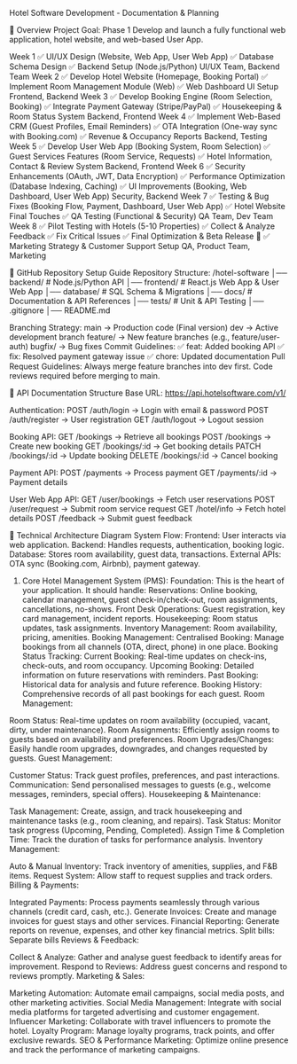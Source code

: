 Hotel Software Development - Documentation & Planning

📌 Overview
Project Goal:
Phase 1 Develop and launch a fully functional web application, hotel website, and web-based User App.


Week 1
✅ UI/UX Design (Website, Web App, User Web App) 
✅ Database Schema Design 
✅ Backend Setup (Node.js/Python)
UI/UX Team, Backend Team
Week 2
✅ Develop Hotel Website (Homepage, Booking Portal) 
✅ Implement Room Management Module (Web) 
✅ Web Dashboard UI Setup
Frontend, Backend
Week 3
✅ Develop Booking Engine (Room Selection, Booking) 
✅ Integrate Payment Gateway (Stripe/PayPal) 
✅ Housekeeping & Room Status System
Backend, Frontend
Week 4
✅ Implement Web-Based CRM (Guest Profiles, Email Reminders) 
✅ OTA Integration (One-way sync with Booking.com)
✅ Revenue & Occupancy Reports
Backend, Testing
Week 5
✅ Develop User Web App (Booking System, Room Selection) ✅ Guest Services Features (Room Service, Requests) 
✅ Hotel Information, Contact & Review System
Backend, Frontend
Week 6
✅ Security Enhancements (OAuth, JWT, Data Encryption) 
✅ Performance Optimization (Database Indexing, Caching) 
✅ UI Improvements (Booking, Web Dashboard, User Web App)
Security, Backend
Week 7
✅ Testing & Bug Fixes (Booking Flow, Payment, Dashboard, User Web App) 
✅ Hotel Website Final Touches 
✅ QA Testing (Functional & Security)
QA Team, Dev Team
Week 8
✅ Pilot Testing with Hotels (5-10 Properties) 
✅ Collect & Analyze Feedback 
✅ Fix Critical Issues 
✅ Final Optimization & Beta Release 🚀 
✅ Marketing Strategy & Customer Support Setup
QA, Product Team, Marketing


📌 GitHub Repository Setup Guide
Repository Structure:
/hotel-software
│── backend/        # Node.js/Python API
│── frontend/       # React.js Web App & User Web App
│── database/       # SQL Schema & Migrations
│── docs/           # Documentation & API References
│── tests/          # Unit & API Testing
│── .gitignore
│── README.md

Branching Strategy:
main → Production code (Final version)
dev → Active development branch
feature/ → New feature branches (e.g., feature/user-auth)
bugfix/ → Bug fixes
Commit Guidelines:
✅ feat: Added booking API 
✅ fix: Resolved payment gateway issue 
✅ chore: Updated documentation
Pull Request Guidelines:
Always merge feature branches into dev first.
Code reviews required before merging to main.

📌 API Documentation Structure
Base URL:
https://api.hotelsoftware.com/v1/

Authentication:
POST /auth/login → Login with email & password
POST /auth/register → User registration
GET /auth/logout → Logout session

Booking API:
GET /bookings → Retrieve all bookings
POST /bookings → Create new booking
GET /bookings/:id → Get booking details
PATCH /bookings/:id → Update booking
DELETE /bookings/:id → Cancel booking

Payment API:
POST /payments → Process payment
GET /payments/:id → Payment details

User Web App API:
GET /user/bookings → Fetch user reservations
POST /user/request → Submit room service request
GET /hotel/info → Fetch hotel details
POST /feedback → Submit guest feedback


📌 Technical Architecture Diagram
System Flow:
Frontend: User interacts via web application.
Backend: Handles requests, authentication, booking logic.
Database: Stores room availability, guest data, transactions.
External APIs: OTA sync (Booking.com, Airbnb), payment gateway.


1. Core Hotel Management System (PMS):
Foundation: This is the heart of your application. It should handle:
Reservations: Online booking, calendar management, guest check-in/check-out, room assignments, cancellations, no-shows.
Front Desk Operations: Guest registration, key card management, incident reports.
Housekeeping: Room status updates, task assignments.
Inventory Management: Room availability, pricing, amenities.
Booking Management:
Centralised Booking: Manage bookings from all channels (OTA, direct, phone) in one place.
Booking Status Tracking:
Current Booking: Real-time updates on check-ins, check-outs, and room occupancy.
Upcoming Booking: Detailed information on future reservations with reminders.
Past Booking: Historical data for analysis and future reference.
Booking History: Comprehensive records of all past bookings for each guest.
Room Management:


Room Status: Real-time updates on room availability (occupied, vacant, dirty, under maintenance).
Room Assignments: Efficiently assign rooms to guests based on availability and preferences.
Room Upgrades/Changes: Easily handle room upgrades, downgrades, and changes requested by guests.
Guest Management:


Customer Status: Track guest profiles, preferences, and past interactions.
Communication: Send personalised messages to guests (e.g., welcome messages, reminders, special offers).
Housekeeping & Maintenance:


Task Management: Create, assign, and track housekeeping and maintenance tasks (e.g., room cleaning, and repairs).
Task Status: Monitor task progress (Upcoming, Pending, Completed).
Assign Time & Completion Time: Track the duration of tasks for performance analysis.
Inventory Management:


Auto & Manual Inventory: Track inventory of amenities, supplies, and F&B items.
Request System: Allow staff to request supplies and track orders.
Billing & Payments:


Integrated Payments: Process payments seamlessly through various channels (credit card, cash, etc.).
Generate Invoices: Create and manage invoices for guest stays and other services.
Financial Reporting: Generate reports on revenue, expenses, and other key financial metrics.
Split bills:
Separate bills 
Reviews & Feedback:


Collect & Analyze: Gather and analyse guest feedback to identify areas for improvement.
Respond to Reviews: Address guest concerns and respond to reviews promptly.
Marketing & Sales:


Marketing Automation: Automate email campaigns, social media posts, and other marketing activities.
Social Media Management: Integrate with social media platforms for targeted advertising and customer engagement.
Influencer Marketing: Collaborate with travel influencers to promote the hotel.
Loyalty Program: Manage loyalty programs, track points, and offer exclusive rewards.
SEO & Performance Marketing: Optimize online presence and track the performance of marketing campaigns.





